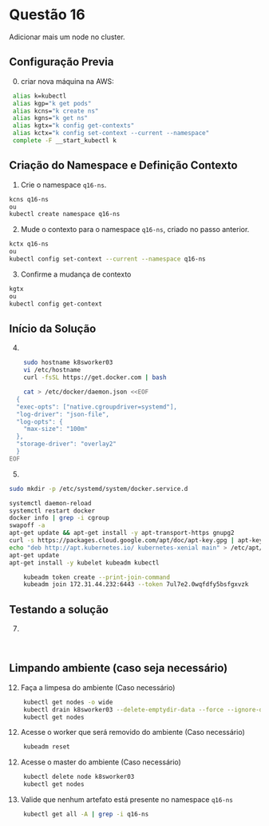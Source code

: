 # Questão 16

Adicionar mais um node no cluster.

## Configuração Previa
0. criar nova máquina na AWS:
```bash
 alias k=kubectl
 alias kgp="k get pods"
 alias kcns="k create ns"
 alias kgns="k get ns"
 alias kgtx="k config get-contexts"
 alias kctx="k config set-context --current --namespace"
 complete -F __start_kubectl k
```

## Criação do Namespace e Definição Contexto 
1. Crie o namespace `q16-ns`.
```bash
kcns q16-ns
ou
kubectl create namespace q16-ns
```
2. Mude o contexto para o namespace `q16-ns`, criado no passo anterior.
```bash
kctx q16-ns
ou
kubectl config set-context --current --namespace q16-ns
```
3. Confirme a mudança de contexto
```bash
kgtx
ou
kubectl config get-context
```

## Início da Solução
4. 
```bash
    sudo hostname k8sworker03
    vi /etc/hostname
    curl -fsSL https://get.docker.com | bash

    cat > /etc/docker/daemon.json <<EOF
  {
  "exec-opts": ["native.cgroupdriver=systemd"],
  "log-driver": "json-file",
  "log-opts": {
    "max-size": "100m"
  },
  "storage-driver": "overlay2"
  }
EOF
```
5. 
```bash
sudo mkdir -p /etc/systemd/system/docker.service.d

systemctl daemon-reload
systemctl restart docker
docker info | grep -i cgroup
swapoff -a
apt-get update && apt-get install -y apt-transport-https gnupg2
curl -s https://packages.cloud.google.com/apt/doc/apt-key.gpg | apt-key add -
echo "deb http://apt.kubernetes.io/ kubernetes-xenial main" > /etc/apt/sources.list.d/kubernetes.list
apt-get update
apt-get install -y kubelet kubeadm kubectl

    kubeadm token create --print-join-command
    kubeadm join 172.31.44.232:6443 --token 7ul7e2.0wqfdfy5bsfgxvzk     --discovery-token-ca-cert-hash sha256:1d96aa02f0bd491e04874af76d973a192105aead172a04e7e234973bc96fdb6d 
```


## Testando a solução
7. 
```bash
    
```


## Limpando ambiente (caso seja necessário)
12. Faça a limpesa do ambiente (Caso necessário)
```bash
    kubectl get nodes -o wide
    kubectl drain k8sworker03 --delete-emptydir-data --force --ignore-daemonsets
    kubectl get nodes
```
12. Acesse o worker que será removido do ambiente (Caso necessário)
```bash
    kubeadm reset
```
12. Acesse o master do ambiente (Caso necessário)
```bash
    kubectl delete node k8sworker03
    kubectl get nodes
```

13. Valide que nenhum artefato está presente no namespace `q16-ns`
```bash
    kubectl get all -A | grep -i q16-ns
```
